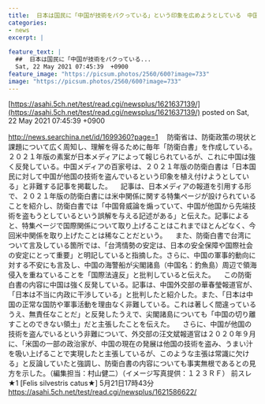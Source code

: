 ```yaml
---
title:  日本は国民に「中国が技術をパクっている」という印象を広めようとしている　中国★2  
categories:
- news
excerpt: |
  
feature_text: |
  ##  日本は国民に「中国が技術をパクっている...
  Sat, 22 May 2021 07:45:39  +0900
feature_image: "https://picsum.photos/2560/600?image=733"
image: "https://picsum.photos/2560/600?image=733"
---
```


[https://asahi.5ch.net/test/read.cgi/newsplus/1621637139/](https://asahi.5ch.net/test/read.cgi/newsplus/1621637139/)
posted on Sat, 22 May 2021 07:45:39  +0900

<!--more-->

http://news.searchina.net/id/1699360?page=1 　防衛省は、防衛政策の現状と課題について広く周知し、理解を得るために毎年「防衛白書」を作成している。２０２１年版の素案が日本メディアによって報じられているが、これに中国は強く反発している。中国メディアの百家号は、２０２１年版の防衛白書は「日本国民に対して中国が他国の技術を盗んでいるという印象を植え付けようとしている」と非難する記事を掲載した。 　記事は、日本メディアの報道を引用する形で、２０２１年版の防衛白書には米中関係に関する特集ページが設けられていることを紹介し、防衛白書では「中国脅威論を煽っていて、中国が他国から先端技術を盗もうとしているという誤解を与える記述がある」と伝えた。記事によると、特集ページで国際関係について取り上げることはこれまでほとんどなく、今回米中関係を取り上げたことは稀なことだという。 　また、防衛白書で台湾について言及している箇所では、「台湾情勢の安定は、日本の安全保障や国際社会の安定にとって重要」と明記していると指摘した。さらに、中国の軍事的動向に対する不安にも言及し、中国の海警船が尖閣諸島（中国名：釣魚島）周辺で領海侵入を重ねていることを「国際法違反」と批判していると伝えた。 　この防衛白書の内容に中国は強く反発している。記事は、中国外交部の華春瑩報道官が、「日本は不当に内政に干渉している」と批判したと紹介した。また、「日本は中国の正常な国防や軍事活動を理由なく非難している。これは著しく間違っているうえ、無責任なことだ」と反発したうえで、尖閣諸島についても「中国の切り離すことのできない領土」だと主張したことを伝えた。 　さらに、中国が他国の技術を盗んでいるという非難について、外交部の汪文斌報道官は２０２０年９月に、「米国の一部の政治家が、中国の現在の発展は他国の技術を盗み、うまい汁を吸い上げることで実現したと主張しているが、このような主張は常識に欠ける」と反論していたと強調し、防衛白書の内容についても事実無根であるとの見方を示した。（編集担当：村山健二）（イメージ写真提供：１２３ＲＦ） 前スレ ★1 [Felis silvestris catus★] 5月21日17時43分 https://asahi.5ch.net/test/read.cgi/newsplus/1621586622/
